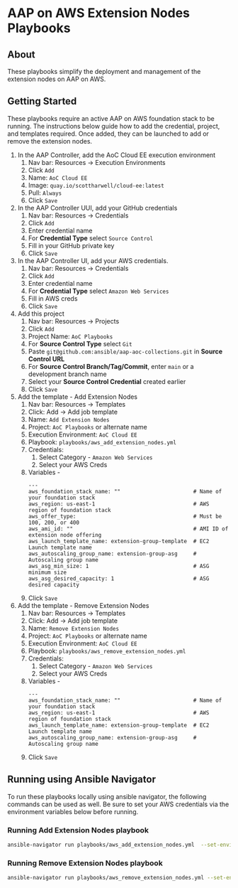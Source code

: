 # AAP on AWS Extension Nodes Playbooks

## About

These playbooks simplify the deployment and management of the extension nodes on AAP on AWS.

## Getting Started 

These playbooks require an active AAP on AWS foundation stack to be running. The instructions below guide how to add the credential, project, and templates required. Once added, they can be launched to add or remove the extension nodes.

1. In the AAP Controller, add the AoC Cloud EE execution environment
    1. Nav bar: Resources -> Execution Environments
    2. Click `Add`
    3. Name: `AoC Cloud EE`
    4. Image: `quay.io/scottharwell/cloud-ee:latest`
    5. Pull: `Always`
    6. Click `Save`
2. In the AAP Controller UUI, add your GitHub credentials
    1. Nav bar: Resources -> Credentials
    2. Click `Add`
    3. Enter credential name
    4. For **Credential Type** select `Source Control`
    5. Fill in your GitHub private key
    6. Click `Save`
3. In the AAP Controller UI, add your AWS credentials.
    1. Nav bar: Resources -> Credentials
    2. Click `Add`
    3. Enter credential name
    4. For **Credential Type** select `Amazon Web Services`
    5. Fill in AWS creds
    6. Click `Save`
4. Add this project
    1. Nav bar: Resources -> Projects
    2. Click `Add`
    3. Project Name: `AoC Playbooks`
    4. For  **Source Control Type** select `Git`
    5. Paste `git@github.com:ansible/aap-aoc-collections.git` in **Source Control URL**
    6. For **Source Control Branch/Tag/Commit**, enter `main` or a development branch name
    7. Select your **Source Control Credential** created earlier
    8. Click `Save`
5. Add the template - Add Extension Nodes
    1. Nav bar: Resources -> Templates
    2. Click: Add -> Add job template
    3. Name: `Add Extension Nodes`
    4. Project: `AoC Playbooks` or alternate name
    5. Execution Environment: `AoC Cloud EE`
    6. Playbook: `playbooks/aws_add_extension_nodes.yml`
    7. Credentials:
        1. Select Category - `Amazon Web Services`
        2. Select your AWS Creds
    8. Variables -
        ```
        ---
        aws_foundation_stack_name: ""                       # Name of your foundation stack
        aws_region: us-east-1                               # AWS region of foundation stack
        aws_offer_type:                                     # Must be 100, 200, or 400
        aws_ami_id: ""                                      # AMI ID of extension node offering
        aws_launch_template_name: extension-group-template  # EC2 Launch template name
        aws_autoscaling_group_name: extension-group-asg     # Autoscaling group name
        aws_asg_min_size: 1                                 # ASG minimum size
        aws_asg_desired_capacity: 1                         # ASG desired capacity
        ```
    9. Click `Save`
6. Add the template - Remove Extension Nodes
    1. Nav bar: Resources -> Templates
    2. Click: Add -> Add job template
    3. Name: `Remove Extension Nodes`
    4. Project: `AoC Playbooks` or alternate name
    5. Execution Environment: `AoC Cloud EE`
    6. Playbook: `playbooks/aws_remove_extension_nodes.yml`
    7. Credentials:
        1. Select Category - `Amazon Web Services`
        2. Select your AWS Creds
    8. Variables -
        ```
        ---
        aws_foundation_stack_name: ""                       # Name of your foundation stack
        aws_region: us-east-1                               # AWS region of foundation stack
        aws_launch_template_name: extension-group-template  # EC2 Launch template name
        aws_autoscaling_group_name: extension-group-asg     # Autoscaling group name
        ```
    9. Click `Save`
 
## Running using Ansible Navigator

To run these playbooks locally using ansible navigator, the following commands can be used as well. Be sure to set your AWS credentials via the environment variables below before running.

### Running Add Extension Nodes playbook

```bash
ansible-navigator run playbooks/aws_add_extension_nodes.yml  --set-environment-variable AWS_ACCESS_KEY_ID=$AWS_ACCESS_KEY_ID AWS_SECRET_ACCESS_KEY=$AWS_SECRET_ACCESS_KEY -m stdout --playbook-artifact-enable false --execution-environment-image quay.io/scottharwell/cloud-ee:latest
```

### Running Remove Extension Nodes playbook
```bash
ansible-navigator run playbooks/aws_remove_extension_nodes.yml --set-environment-variable AWS_ACCESS_KEY_ID=$AWS_ACCESS_KEY_ID AWS_SECRET_ACCESS_KEY=$AWS_SECRET_ACCESS_KEY -m stdout --playbook-artifact-enable false --execution-environment-image quay.io/scottharwell/cloud-ee:latest
```

